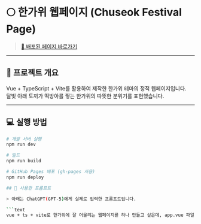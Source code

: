 # 🌕 한가위 웹페이지 (Chuseok Festival Page)

> [🚀 배포된 페이지 바로가기](https://ehyewon.github.io/vue-static-page/)

---

## 📌 프로젝트 개요
Vue + TypeScript + Vite를 활용하여 제작한 한가위 테마의 정적 웹페이지입니다.  
달빛 아래 토끼가 떡방아를 찧는 한가위의 따뜻한 분위기를 표현했습니다.

---

## 💻 실행 방법

```bash
# 개발 서버 실행
npm run dev

# 빌드
npm run build

# GitHub Pages 배포 (gh-pages 사용)
npm run deploy

## 💬 사용한 프롬프트

> 아래는 ChatGPT(GPT-5)에게 실제로 입력한 프롬프트입니다.

```text
vue + ts + vite로 한가위에 잘 어울리는 웹페이지를 하나 만들고 싶은데, app.vue 파일 심플하게 하나 만들어줄래?

